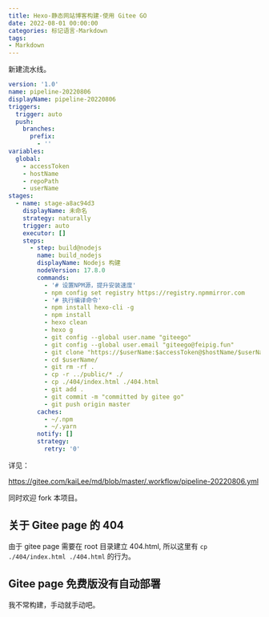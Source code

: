 ```yaml
---
title: Hexo-静态网站博客构建-使用 Gitee GO
date: 2022-08-01 00:00:00
categories: 标记语言-Markdown
tags:
- Markdown
---
```


新建流水线。

```yml
version: '1.0'
name: pipeline-20220806
displayName: pipeline-20220806
triggers:
  trigger: auto
  push:
    branches:
      prefix:
        - ''
variables:
  global:
    - accessToken
    - hostName
    - repoPath
    - userName
stages:
  - name: stage-a8ac94d3
    displayName: 未命名
    strategy: naturally
    trigger: auto
    executor: []
    steps:
      - step: build@nodejs
        name: build_nodejs
        displayName: Nodejs 构建
        nodeVersion: 17.8.0
        commands:
          - '# 设置NPM源，提升安装速度'
          - npm config set registry https://registry.npmmirror.com
          - '# 执行编译命令'
          - npm install hexo-cli -g
          - npm install
          - hexo clean
          - hexo g
          - git config --global user.name "giteego"
          - git config --global user.email "giteego@feipig.fun"
          - git clone "https://$userName:$accessToken@$hostName/$userName/$repoPath"
          - cd $userName/
          - git rm -rf .
          - cp -r ../public/* ./
          - cp ./404/index.html ./404.html
          - git add .
          - git commit -m "committed by gitee go"
          - git push origin master
        caches:
          - ~/.npm
          - ~/.yarn
        notify: []
        strategy:
          retry: '0'
```

详见：

<https://gitee.com/kaiLee/md/blob/master/.workflow/pipeline-20220806.yml>

同时欢迎 fork 本项目。

## 关于 Gitee page 的 404

由于 gitee page 需要在 root 目录建立 404.html, 所以这里有 `cp ./404/index.html ./404.html` 的行为。

## Gitee page 免费版没有自动部署

我不常构建，手动就手动吧。
